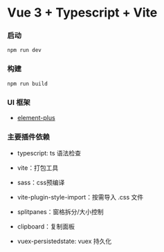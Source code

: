 # Vue 3 + Typescript + Vite


### 启动

```
npm run dev
```

### 构建

```
npm run build
```

### UI 框架

- [element-plus](https://element-plus.org/#/zh-CN)


### 主要插件依赖

- typescript: ts 语法检查

- vite：打包工具

- sass：css预编译

- vite-plugin-style-import：按需导入 .css 文件

- splitpanes：窗格拆分/大小控制

- clipboard：复制面板

- vuex-persistedstate: vuex 持久化
